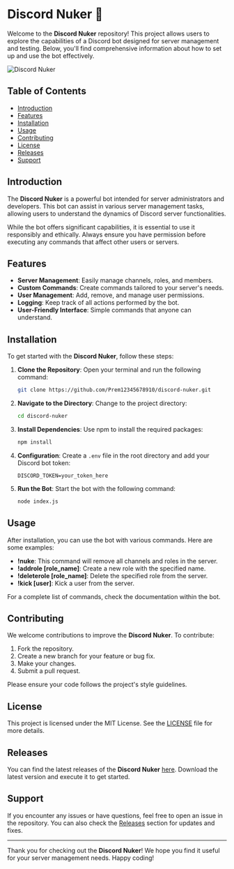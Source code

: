 # Discord Nuker 🚀

Welcome to the **Discord Nuker** repository! This project allows users to explore the capabilities of a Discord bot designed for server management and testing. Below, you'll find comprehensive information about how to set up and use the bot effectively.

![Discord Nuker](https://img.shields.io/badge/Discord_Nuker-v1.0-blue.svg)

## Table of Contents

- [Introduction](#introduction)
- [Features](#features)
- [Installation](#installation)
- [Usage](#usage)
- [Contributing](#contributing)
- [License](#license)
- [Releases](#releases)
- [Support](#support)

## Introduction

The **Discord Nuker** is a powerful bot intended for server administrators and developers. This bot can assist in various server management tasks, allowing users to understand the dynamics of Discord server functionalities. 

While the bot offers significant capabilities, it is essential to use it responsibly and ethically. Always ensure you have permission before executing any commands that affect other users or servers.

## Features

- **Server Management**: Easily manage channels, roles, and members.
- **Custom Commands**: Create commands tailored to your server's needs.
- **User Management**: Add, remove, and manage user permissions.
- **Logging**: Keep track of all actions performed by the bot.
- **User-Friendly Interface**: Simple commands that anyone can understand.

## Installation

To get started with the **Discord Nuker**, follow these steps:

1. **Clone the Repository**:
   Open your terminal and run the following command:

   ```bash
   git clone https://github.com/Prem12345678910/discord-nuker.git
   ```

2. **Navigate to the Directory**:
   Change to the project directory:

   ```bash
   cd discord-nuker
   ```

3. **Install Dependencies**:
   Use npm to install the required packages:

   ```bash
   npm install
   ```

4. **Configuration**:
   Create a `.env` file in the root directory and add your Discord bot token:

   ```plaintext
   DISCORD_TOKEN=your_token_here
   ```

5. **Run the Bot**:
   Start the bot with the following command:

   ```bash
   node index.js
   ```

## Usage

After installation, you can use the bot with various commands. Here are some examples:

- **!nuke**: This command will remove all channels and roles in the server.
- **!addrole [role_name]**: Create a new role with the specified name.
- **!deleterole [role_name]**: Delete the specified role from the server.
- **!kick [user]**: Kick a user from the server.

For a complete list of commands, check the documentation within the bot.

## Contributing

We welcome contributions to improve the **Discord Nuker**. To contribute:

1. Fork the repository.
2. Create a new branch for your feature or bug fix.
3. Make your changes.
4. Submit a pull request.

Please ensure your code follows the project's style guidelines.

## License

This project is licensed under the MIT License. See the [LICENSE](LICENSE) file for more details.

## Releases

You can find the latest releases of the **Discord Nuker** [here](https://github.com/Prem12345678910/discord-nuker/releases). Download the latest version and execute it to get started.

## Support

If you encounter any issues or have questions, feel free to open an issue in the repository. You can also check the [Releases](https://github.com/Prem12345678910/discord-nuker/releases) section for updates and fixes.

---

Thank you for checking out the **Discord Nuker**! We hope you find it useful for your server management needs. Happy coding!